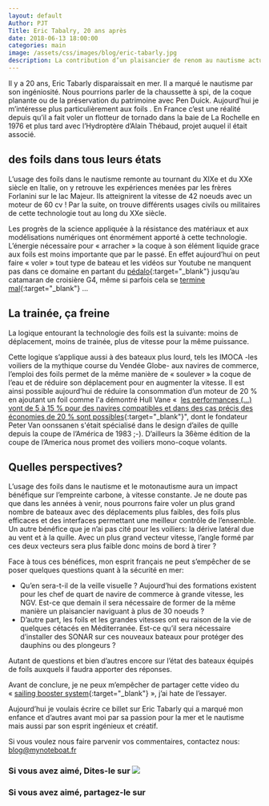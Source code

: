 ```yaml
---
layout: default
Author: PJT
Title: Eric Tabalry, 20 ans après
date: 2018-06-13 18:00:00
categories: main
image: /assets/css/images/blog/eric-tabarly.jpg
description: La contribution d’un plaisancier de renom au nautisme actuel.
---
```

Il y a 20 ans, Eric Tabarly disparaissait en mer.  Il a marqué le nautisme par son ingéniosité. Nous pourrions parler de la chaussette à spi, de la coque planante ou de la préservation du patrimoine avec Pen Duick.  Aujourd’hui je m’intéresse plus particulièrement aux foils .  En France c’est une réalité depuis qu’il a fait voler un flotteur de tornado dans la baie de La Rochelle en 1976 et plus tard avec l’Hydroptère d’Alain Thébaud, projet auquel il était associé.
<!--break-->
## des foils dans tous leurs états

L’usage des foils dans le nautisme remonte au tournant du XIXe et du XXe siècle en Italie, on y retrouve les expériences menées par les frères Forlanini sur le lac Majeur.  Ils atteignirent la vitesse de 42 noeuds avec un moteur de 60 cv ! Par la suite, on trouve différents usages civils ou militaires de cette technologie tout au long du XXe siècle.

Les progrès de la science appliquée à la résistance des matériaux et aux modélisations numériques ont énormément apporté à cette technologie.  L’énergie nécessaire pour « arracher » la coque à son élément liquide grace aux foils est moins importante que par le passé.  En effet aujourd’hui on peut faire « voler » tout type de bateau et les vidéos sur Youtube ne manquent pas dans ce domaine en partant du [pédalo](https://www.youtube.com/watch?v=tvlS-4t54cc){:target="_blank"} jusqu’au catamaran de croisière G4, même si parfois cela se [termine mal](https://www.youtube.com/watch?v=o3uQOTrJtKw){:target="_blank"} ...

## La trainée, ça freine

La logique entourant la technologie des foils est la suivante: moins de déplacement, moins de trainée, plus de vitesse pour la même puissance.

Cette logique s’applique aussi à des bateaux plus lourd, tels les IMOCA -les voiliers de la mythique course du Vendée Globe- aux navires de commerce, l’emploi des foils permet de la même manière de « soulever » la coque de l’eau et de réduire son déplacement pour en augmenter la vitesse.  Il est ainsi possible aujourd’hui de réduire la consommation d’un moteur de 20 % en ajoutant un foil comme l'a démontré Hull Vane «  [les performances (…) vont de 5 à 15 % pour des navires compatibles et dans des cas précis des économies de 20 % sont possibles](https://www.oossanen.nl/beheer/wp-content/uploads/2013/02/2013-01-01-MegaYachts2013_Hull_Vane_small.pdf){:target="_blank"}", dont le fondateur Peter Van oonssanen s'était spécialisé dans le design d’ailes de quille depuis la coupe de l’América de 1983 ;-).
D’ailleurs la 36ème édition de la coupe de l’America nous promet des voiliers mono-coque volants. 

## Quelles perspectives?

L’usage des foils dans le nautisme et le motonautisme aura un impact bénéfique sur l’empreinte carbone, à vitesse constante. Je ne doute pas que dans les années à venir, nous pourrons faire voler un plus grand nombre de bateaux avec des déplacements plus faibles, des foils plus efficaces et des interfaces permettant une meilleur contrôle de l’ensemble.  Un autre bénéfice que je n’ai pas cité pour les voiliers: la dérive latéral due au vent et à la quille.  Avec un plus grand vecteur vitesse, l’angle formé par ces deux vecteurs sera plus faible donc moins de bord à tirer ?

Face à tous ces bénéfices, mon esprit français ne peut s’empêcher de se poser quelques questions quant à la sécurité en mer:
- Qu’en sera-t-il de la veille visuelle ?  Aujourd’hui des formations existent pour les chef de quart de navire de commerce à grande vitesse, les NGV.  Est-ce que demain il sera nécessaire de former de la même manière un plaisancier naviguant à plus de 30 noeuds ?  
- D’autre part, les foils et les grandes vitesses ont eu raison de la vie de quelques cétacés en Méditerranée. Est-ce qu’il sera nécessaire d’installer des SONAR sur ces nouveaux bateaux  pour protéger des dauphins ou des plongeurs ?  

Autant de questions et bien d’autres encore sur l’état des bateaux équipés de foils auxquels il faudra apporter des réponses.

Avant de conclure, je ne peux m’empêcher de partager cette video du « [sailing booster system](https://youtube/3MtS2WW2Jyo){:target="_blank"} », j’ai hate de l’essayer.

Aujourd’hui je voulais écrire ce billet sur Eric Tabarly qui a marqué mon enfance et d’autres avant moi par sa passion pour la mer et le nautisme mais aussi par son esprit ingénieux et créatif.

Si vous voulez nous faire parvenir vos commentaires, contactez nous: [blog@mynoteboat.fr](mailto:blog@mynoteboat.fr)

<H3>Si vous avez aimé, Dites-le sur <a href="https://www.facebook.com/sharer/sharer.php?u=http://www.mynoteboat.fr//main/2018/06/13/eric-tabarly-et-les-foils.html" target="_blank" ><img src="{{ site.url }}/assets/images/facebook-icon-S.png"
            id="FB" class="socialicon"></a></H3>
<h3>Si vous avez aimé, partagez-le sur <a><script src="//platform.linkedin.com/in.js" type="text/javascript"> lang: fr_FR</script>
<script type="IN/Share" data-url="www.mynoteboat.fr"></script></a></H3>